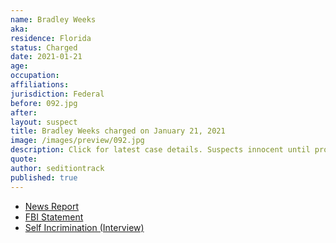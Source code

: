 ```yaml
---
name: Bradley Weeks
aka:
residence: Florida
status: Charged
date: 2021-01-21
age:
occupation:
affiliations:
jurisdiction: Federal
before: 092.jpg
after:
layout: suspect
title: Bradley Weeks charged on January 21, 2021
image: /images/preview/092.jpg
description: Click for latest case details. Suspects innocent until proven guilty.
quote:
author: seditiontrack
published: true
---
```


- [News Report](https://www.firstcoastnews.com/article/news/crime/jacksonville-man-arrested-charged-in-deadly-capitol-riot/77-c247b5a6-100b-462c-a035-3c458106725d)
- [FBI Statement](https://news.wjct.org/post/baker-county-man-arrested-charged-connection-siege-us-capitol)
- [Self Incrimination (Interview)](https://bakercountypress.com/2021/01/local-man-involved-in-capitol-siege/)
